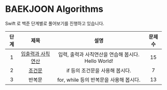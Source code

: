 # BAEKJOON Algorithms
Swift 로 백준 단계별로 풀어보기를 진행하고 있습니다.

|단계|제목|설명|문제수 |
|:---:|:---:|:---:|:---:|
|1|[입출력과 사칙연산](https://github.com/dongyoon1126/Study_algorithms/blob/main/BAEKJOON/%EC%9E%85%EC%B6%9C%EB%A0%A5%EA%B3%BC%20%EC%82%AC%EC%B9%99%EC%97%B0%EC%82%B0/%EC%9E%85%EC%B6%9C%EB%A0%A5%EA%B3%BC%20%EC%82%AC%EC%B9%99%EC%97%B0%EC%82%B0.md)|입력, 출력과 사칙연산을 연습해 봅시다. Hello World!|15|
|2|[조건문]()|if 등의 조건문을 사용해 봅시다.|7|
|3|반복문|for, while 등의 반복문을 사용해 봅시다.|13|
